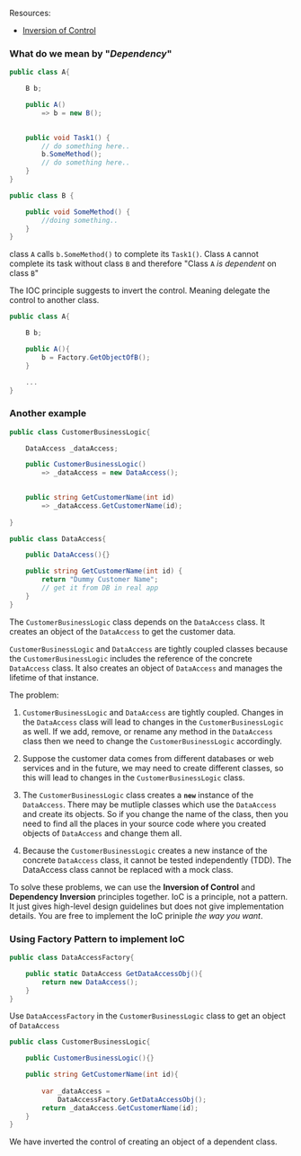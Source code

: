 
Resources:
- [Inversion of Control](https://www.tutorialsteacher.com/ioc/introduction)


### What do we mean by "*Dependency*"
```C#
public class A{

    B b;

    public A()
        => b = new B();
    

    public void Task1() {
        // do something here..
        b.SomeMethod();
        // do something here..
    }
}

public class B {

    public void SomeMethod() { 
        //doing something..
    }
}
```

class `A` calls `b.SomeMethod()` to complete its `Task1()`. Class `A` cannot complete its task without class `B` and therefore "Class `A` *is dependent* on class `B`"

The IOC principle suggests to invert the control. Meaning delegate the control to another class. 

```C#
public class A{

    B b;

    public A(){
        b = Factory.GetObjectOfB();
    }

    ...
}
```

### Another example
```C#
public class CustomerBusinessLogic{

    DataAccess _dataAccess;

    public CustomerBusinessLogic()
        => _dataAccess = new DataAccess();
    

    public string GetCustomerName(int id)
        => _dataAccess.GetCustomerName(id);
    
}

public class DataAccess{

    public DataAccess(){}

    public string GetCustomerName(int id) {
        return "Dummy Customer Name"; 
        // get it from DB in real app
    }
}
```
The `CustomerBusinessLogic` class depends on the `DataAccess` class. It creates an object of the `DataAccess` to get the customer data.

`CustomerBusinessLogic` and `DataAccess` are tightly coupled classes because the `CustomerBusinessLogic` includes the reference of the concrete `DataAccess` class. It also creates an object of `DataAccess` and manages the lifetime of that instance.

The problem:

1. `CustomerBusinessLogic` and `DataAccess` are tightly coupled. Changes in the `DataAccess` class will lead to changes in the `CustomerBusinessLogic` as well. If we add, remove, or rename any method in the `DataAccess` class then we need to change the `CustomerBusinessLogic` accordingly.

2. Suppose the customer data comes from different databases or web services and in the future, we may need to create different classes, so this will lead to changes in the `CustomerBusinessLogic` class.

3. The `CustomerBusinessLogic` class creates a **`new`** instance of the `DataAccess`. There may be mutliple classes which use the `DataAccess` and create its objects. So if you change the name of the class, then you need to find all the places in your source code where you created objects of `DataAccess` and change them all. 

4. Because the `CustomerBusinessLogic` creates a new instance of the concrete `DataAccess` class, it cannot be tested independently (TDD). The DataAccess class cannot be replaced with a mock class.

To solve these problems, we can use the **Inversion of Control** and **Dependency Inversion** principles together. IoC is a principle, not a pattern. It just gives high-level design guidelines but does not give implementation details. You are free to implement the IoC priniple *the way you want*.

### Using Factory Pattern to implement IoC

```C#
public class DataAccessFactory{

    public static DataAccess GetDataAccessObj(){
        return new DataAccess();
    }
}
```

Use `DataAccessFactory` in the `CustomerBusinessLogic` class to get an object of `DataAccess` 

```C#
public class CustomerBusinessLogic{

    public CustomerBusinessLogic(){}

    public string GetCustomerName(int id){
        
        var _dataAccess = 
            DataAccessFactory.GetDataAccessObj();
        return _dataAccess.GetCustomerName(id);
    }
}
```

We have inverted the control of creating an object of a dependent class.

